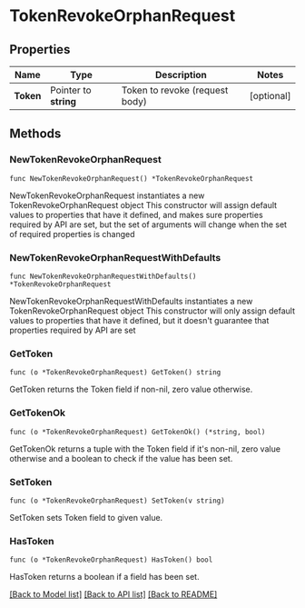 # TokenRevokeOrphanRequest


## Properties

Name | Type | Description | Notes
------------ | ------------- | ------------- | -------------
**Token** | Pointer to **string** | Token to revoke (request body) | [optional] 



## Methods


### NewTokenRevokeOrphanRequest

`func NewTokenRevokeOrphanRequest() *TokenRevokeOrphanRequest`

NewTokenRevokeOrphanRequest instantiates a new TokenRevokeOrphanRequest object
This constructor will assign default values to properties that have it defined,
and makes sure properties required by API are set, but the set of arguments
will change when the set of required properties is changed

### NewTokenRevokeOrphanRequestWithDefaults

`func NewTokenRevokeOrphanRequestWithDefaults() *TokenRevokeOrphanRequest`

NewTokenRevokeOrphanRequestWithDefaults instantiates a new TokenRevokeOrphanRequest object
This constructor will only assign default values to properties that have it defined,
but it doesn't guarantee that properties required by API are set


### GetToken

`func (o *TokenRevokeOrphanRequest) GetToken() string`

GetToken returns the Token field if non-nil, zero value otherwise.

### GetTokenOk

`func (o *TokenRevokeOrphanRequest) GetTokenOk() (*string, bool)`

GetTokenOk returns a tuple with the Token field if it's non-nil, zero value otherwise
and a boolean to check if the value has been set.

### SetToken

`func (o *TokenRevokeOrphanRequest) SetToken(v string)`

SetToken sets Token field to given value.


### HasToken

`func (o *TokenRevokeOrphanRequest) HasToken() bool`

HasToken returns a boolean if a field has been set.









[[Back to Model list]](../README.md#documentation-for-models) [[Back to API list]](../README.md#documentation-for-api-endpoints) [[Back to README]](../README.md)


